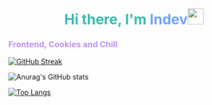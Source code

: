 <h1 align="center" style="color: #38bdae">Hi there, I'm <span style="color: #70a5fd">Indev</span><img src="https://github.com/blackcater/blackcater/raw/main/images/Hi.gif" height="32"/></h1>
<h3 style="color: #bf91f3">Frontend, Cookies and Chill</h3>

[![GitHub Streak](https://streak-stats.demolab.com?user=nurgal1ev&theme=tokyonight&mode=weekly&card_width=860)](https://git.io/streak-stats)

![Anurag's GitHub stats](https://github-readme-stats.vercel.app/api?username=nurgal1ev&show_icons=true&theme=tokyonight&card_width=860)

[![Top Langs](https://github-readme-stats.vercel.app/api/top-langs/?username=nurgal1ev&show_icons=true&theme=tokyonight&card_width=860)](https://github.com/anuraghazra/github-readme-stats)
